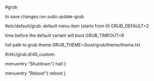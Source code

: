 #grub

to save changes run
	sudo update-grub


#etc/default/grub:
default menu item (starts from 0)
GRUB_DEFAULT=2

time before the default variant will boot
GRUB_TIMEOUT=6

full path to grub theme
GRUB_THEME=/boot/grub/theme/theme.txt


#/etc/grub.d/40_custom:

menuentry "Shutdown"{
	halt
}

menuentry "Reboot"{
	reboot
}
